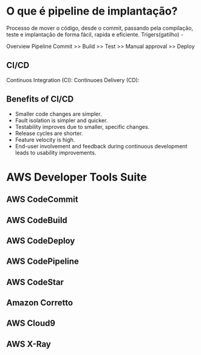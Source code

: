 # O que é pipeline de implantação?

Processo de mover o código, desde o commit, passando pela compilação, teste e implantação de forma fácil, rapida e eficiente.
Trigers(gatilho) - 

Overview Pipeline
Commit >> Build >> Test >> Manual approval >> Deploy

## CI/CD
Continuos Integration (CI): 
Continuoes Delivery (CD):

## Benefits of CI/CD
- Smaller code changes are simpler.
- Fault isolation is simpler and quicker.
- Testability improves due to smaller, specific changes.
- Release cycles are shorter.
- Feature velocity is high.
- End-user involvement and feedback during continuous development leads to usability improvements.

# AWS Developer Tools Suite

## AWS CodeCommit

## AWS CodeBuild

## AWS CodeDeploy

## AWS CodePipeline

## AWS CodeStar

## Amazon Corretto

## AWS Cloud9

## AWS X-Ray

